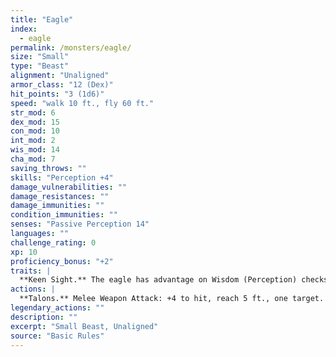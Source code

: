 ```yaml
---
title: "Eagle"
index:
  - eagle
permalink: /monsters/eagle/
size: "Small"
type: "Beast"
alignment: "Unaligned"
armor_class: "12 (Dex)"
hit_points: "3 (1d6)"
speed: "walk 10 ft., fly 60 ft."
str_mod: 6
dex_mod: 15
con_mod: 10
int_mod: 2
wis_mod: 14
cha_mod: 7
saving_throws: ""
skills: "Perception +4"
damage_vulnerabilities: ""
damage_resistances: ""
damage_immunities: ""
condition_immunities: ""
senses: "Passive Perception 14"
languages: ""
challenge_rating: 0
xp: 10
proficiency_bonus: "+2"
traits: |
  **Keen Sight.** The eagle has advantage on Wisdom (Perception) checks that rely on sight.
actions: |
  **Talons.** Melee Weapon Attack: +4 to hit, reach 5 ft., one target. Hit: 4 (1d4 + 2) slashing damage.  
legendary_actions: ""
description: ""
excerpt: "Small Beast, Unaligned"
source: "Basic Rules"
---
```

